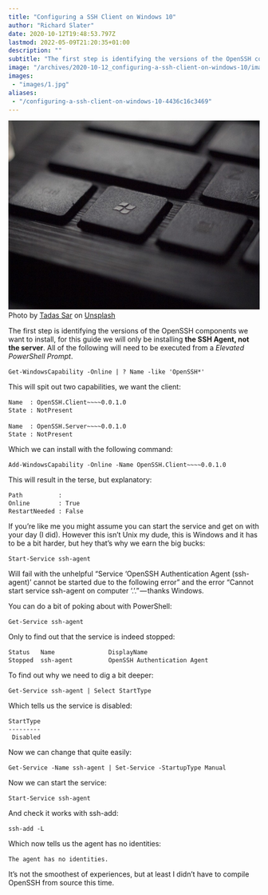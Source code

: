 ```yaml
---
title: "Configuring a SSH Client on Windows 10"
author: "Richard Slater"
date: 2020-10-12T19:48:53.797Z
lastmod: 2022-05-09T21:20:35+01:00
description: ""
subtitle: "The first step is identifying the versions of the OpenSSH components we want to install, for this guide we will only be installing the SSH…"
image: "/archives/2020-10-12_configuring-a-ssh-client-on-windows-10/images/1.jpg" 
images:
 - "images/1.jpg"
aliases:
 - "/configuring-a-ssh-client-on-windows-10-4436c16c3469"
---
```


![image](images/1.jpg)
Photo by [Tadas Sar](https://unsplash.com/@stadsa?utm_source=medium&amp;utm_medium=referral) on [Unsplash](https://unsplash.com?utm_source=medium&amp;utm_medium=referral)

The first step is identifying the versions of the OpenSSH components we want to install, for this guide we will only be installing **the SSH Agent, not the server**. All of the following will need to be executed from a _Elevated PowerShell Prompt_.

```
Get-WindowsCapability -Online | ? Name -like 'OpenSSH*'
```

This will spit out two capabilities, we want the client:

```
Name  : OpenSSH.Client~~~~0.0.1.0
State : NotPresent

Name  : OpenSSH.Server~~~~0.0.1.0
State : NotPresent
```

Which we can install with the following command:

```
Add-WindowsCapability -Online -Name OpenSSH.Client~~~~0.0.1.0
```

This will result in the terse, but explanatory:

```
Path          :
Online        : True
RestartNeeded : False
```

If you’re like me you might assume you can start the service and get on with your day (I did). However this isn’t Unix my dude, this is Windows and it has to be a bit harder, but hey that’s why we earn the big bucks:

```
Start-Service ssh-agent
```

Will fail with the unhelpful “Service ‘OpenSSH Authentication Agent (ssh-agent)’ cannot be started due to the following error” and the error “Cannot start service ssh-agent on computer ‘.’.” — thanks Windows.

You can do a bit of poking about with PowerShell:

```
Get-Service ssh-agent
```

Only to find out that the service is indeed stopped:

```
Status   Name               DisplayName
Stopped  ssh-agent          OpenSSH Authentication Agent
```

To find out why we need to dig a bit deeper:

```
Get-Service ssh-agent | Select StartType
```

Which tells us the service is disabled:

```
StartType
---------
 Disabled
```

Now we can change that quite easily:

```
Get-Service -Name ssh-agent | Set-Service -StartupType Manual
```

Now we can start the service:

```
Start-Service ssh-agent
```

And check it works with ssh-add:

```
ssh-add -L
```

Which now tells us the agent has no identities:

```
The agent has no identities.
```

It’s not the smoothest of experiences, but at least I didn’t have to compile OpenSSH from source this time.
